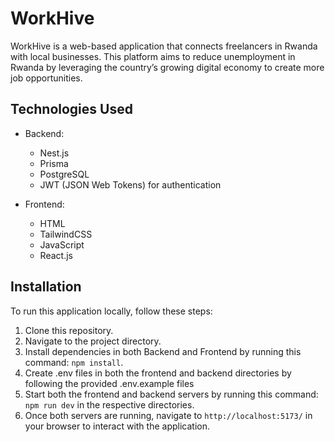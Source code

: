 # WorkHive

WorkHive is a web-based application that connects freelancers in Rwanda with local businesses. This platform aims to reduce unemployment in Rwanda by leveraging the country’s growing digital economy to create more job opportunities.


## Technologies Used

- Backend:
  - Nest.js
  - Prisma
  - PostgreSQL
  - JWT (JSON Web Tokens) for authentication

- Frontend:
  - HTML
  - TailwindCSS
  - JavaScript
  - React.js
 
## Installation

To run this application locally, follow these steps:

1. Clone this repository.
2. Navigate to the project directory.
3. Install dependencies in both Backend and Frontend by running this command: `npm install`.
4. Create .env files in both the frontend and backend directories by following the provided .env.example files
5. Start both the frontend and backend servers by running this command: `npm run dev` in the respective directories.
6. Once both servers are running, navigate to `http://localhost:5173/` in your browser to interact with the application.
